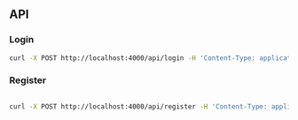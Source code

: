 

## API 

### Login
```bash
curl -X POST http://localhost:4000/api/login -H 'Content-Type: application/json' --data '{"email":"sarath@gmail.com", "password": "234"}'
```

### Register

```bash

curl -X POST http://localhost:4000/api/register -H 'Content-Type: application/json' --data '{"firstName": "Sarath", "lastName":"TK","email":"sarath@gmx.com", "password": "234"}'

```